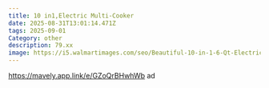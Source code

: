 ```yaml
---
title: 10 in1,Electric Multi-Cooker
date: 2025-08-31T13:01:14.471Z
tags: 2025-09-01
Category: other
description: 79.xx
image: https://i5.walmartimages.com/seo/Beautiful-10-in-1-6-Qt-Electric-Multi-Cooker-Black-Sesame-by-Drew-Barrymore_00f2d328-51dd-405f-8ade-fe37c6fd7212.736e7daa4953b10723d86f47101c66d7.jpeg?odnHeight=2000&odnWidth=2000&odnBg=FFFFFF
---
```

 https://mavely.app.link/e/GZoQrBHwhWb      ad